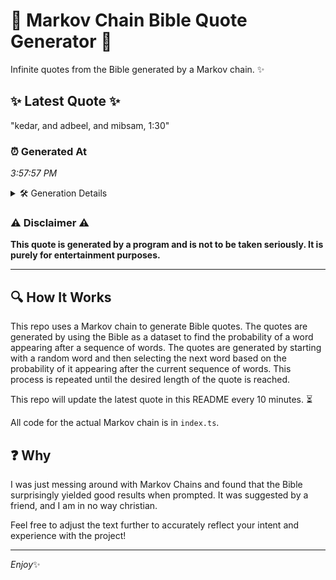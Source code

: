 # 📖 Markov Chain Bible Quote Generator 📖

Infinite quotes from the Bible generated by a Markov chain. ✨

## ✨ Latest Quote ✨
"kedar, and adbeel, and mibsam, 1:30"

### ⏰ Generated At
*3:57:57 PM*

<details>
    <summary>🛠️ Generation Details</summary>
    <p>
        <strong>🌱 Seed:</strong> kedar,<br>
        <strong>🔄 Iterations:</strong> 5<br>
        <strong>📜 Context History:</strong><br>[ kedar, ]: and<br>[ kedar,, and ]: adbeel,<br>[ kedar,, and, adbeel, ]: and<br>[ kedar,, and, adbeel,, and ]: mibsam,<br>[ kedar,, and, adbeel,, and, mibsam, ]: 1:30<br>
    </p>
</details>

### ⚠️ Disclaimer ⚠️
**This quote is generated by a program and is not to be taken seriously. It is purely for entertainment purposes.**

---

## 🔍 How It Works

This repo uses a Markov chain to generate Bible quotes. The quotes are generated by using the Bible as a dataset to find the probability of a word appearing after a sequence of words. The quotes are generated by starting with a random word and then selecting the next word based on the probability of it appearing after the current sequence of words. This process is repeated until the desired length of the quote is reached.

This repo will update the latest quote in this README every 10 minutes. ⏳

All code for the actual Markov chain is in `index.ts`.

## ❓ Why

I was just messing around with Markov Chains and found that the Bible surprisingly yielded good results when prompted. 
It was suggested by a friend, and I am in no way christian.

Feel free to adjust the text further to accurately reflect your intent and experience with the project!

---

*Enjoy*✨
